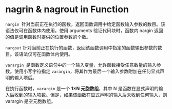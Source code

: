 # nagrin & nagrout in Function

`nargin `针对当前正在执行的函数，返回函数调用中给定函数输入参数的数目。该语法仅可在函数体内使用。使用 arguments 验证代码块时，函数内 nargin 返回的值是调用函数时提供的位置参数的个数。



`nargout` 针对当前正在执行的函数，返回该函数调用中指定的函数输出参数的数目。该语法仅可在函数体内使用。



`varargin `是函数定义语句中的一个输入变量，允许函数接受任意数量的输入参数。使用小写字符指定 `varargin`，将其作为最后一个输入参数附加在任何显式声明的输入项后。

在执行函数时，`varargin` 是一个 **1×N 元胞数组**，其中 N 是函数在显式声明的输入后收到的输入项数。但是，如果该函数在显式声明的输入后未收到任何输入，则 varargin 是空元胞数组。

